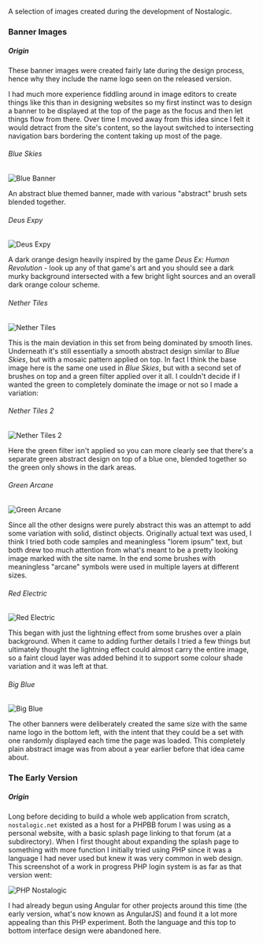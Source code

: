 A selection of images created during the development of Nostalogic.
### Banner Images
##### Origin
These banner images were created fairly late during the design process, hence why they include the name logo seen on the released version.

I had much more experience fiddling around in image editors to create things like this than in designing websites so my first instinct was to design a banner to be displayed at the top of the page as the focus and then let things flow from there. Over time I moved away from this idea since I felt it would detract from the site's content, so the layout switched to intersecting navigation bars bordering the content taking up most of the page.

###### Blue Skies
![Blue Banner](https://nostalogic.s3-eu-west-1.amazonaws.com/images/preset/banners/Nosta_Banner_BlueSkies.png "Blue Banner")

An abstract blue themed banner, made with various "abstract" brush sets blended together.

###### Deus Expy
![Deus Expy](https://nostalogic.s3-eu-west-1.amazonaws.com/images/preset/banners/Nosta_Banner_DeusExpy.png "Deus Expy")

A dark orange design heavily inspired by the game *Deus Ex: Human Revolution* - look up any of that game's art and you should see a dark murky background intersected with a few bright light sources and an overall dark orange colour scheme.

###### Nether Tiles
![Nether Tiles](https://nostalogic.s3-eu-west-1.amazonaws.com/images/preset/banners/Nosta_Banner_NetherTiles.png "Nether Tiles")

This is the main deviation in this set from being dominated by smooth lines. Underneath it's still essentially a smooth abstract design similar to *Blue Skies*, but with a mosaic pattern applied on top. In fact I think the base image here is the same one used in *Blue Skies*, but with a second set of brushes on top and a green filter applied over it all. I couldn't decide if I wanted the green to completely dominate the image or not so I made a variation:

###### Nether Tiles 2
![Nether Tiles 2](https://nostalogic.s3-eu-west-1.amazonaws.com/images/preset/banners/Nosta_Banner_NetherTiles2.png "Nether Tiles 2")

Here the green filter isn't applied so you can more clearly see that there's a separate green abstract design on top of a blue one, blended together so the green only shows in the dark areas.

###### Green Arcane
![Green Arcane](https://nostalogic.s3-eu-west-1.amazonaws.com/images/preset/banners/Nosta_Banner_GreenArcane.png "Green Arcane")

Since all the other designs were purely abstract this was an attempt to add some variation with solid, distinct objects. Originally actual text was used, I think I tried both code samples and meaningless "lorem ipsum" text, but both drew too much attention from what's meant to be a pretty looking image marked with the site name. In the end some brushes with meaningless "arcane" symbols were used in multiple layers at different sizes.

###### Red Electric
![Red Electric](https://nostalogic.s3-eu-west-1.amazonaws.com/images/preset/banners/Nosta_Banner_RedElectric.png "Red Electric")

This began with just the lightning effect from some brushes over a plain background. When it came to adding further details I tried a few things but ultimately thought the lightning effect could almost carry the entire image, so a faint cloud layer was added behind it to support some colour shade variation and it was left at that.

###### Big Blue
![Big Blue](https://nostalogic.s3-eu-west-1.amazonaws.com/images/preset/banners/banner2.png "Big Blue")

The other banners were deliberately created the same size with the same name logo in the bottom left, with the intent that they could be a set with one randomly displayed each time the page was loaded. This completely plain abstract image was from about a year earlier before that idea came about.


### The Early Version
##### Origin
Long before deciding to build a whole web application from scratch, `nostalogic.net` existed as a host for a PHPBB forum I was using as a personal website, with a basic splash page linking to that forum (at a subdirectory). When I first thought about expanding the splash page to something with more function I initially tried using PHP since it was a language I had never used but knew it was very common in web design. This screenshot of a work in progress PHP login system is as far as that version went:

![PHP Nostalogic](https://nostalogic.s3-eu-west-1.amazonaws.com/images/preset/designs/capture1.png "PHP Nostalogic")

I had already begun using Angular for other projects around this time (the early version, what's now known as AngularJS) and found it a lot more appealing than this PHP experiment. Both the language and this top to bottom interface design were abandoned here.

